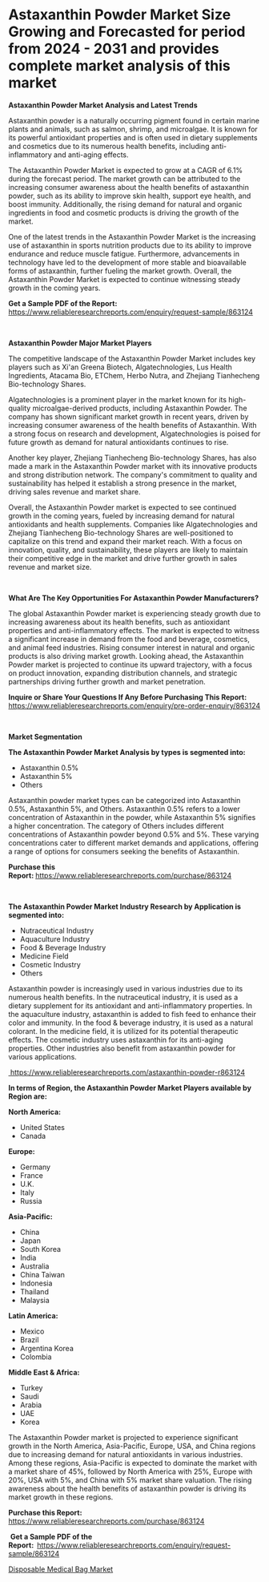 <p><h1>Astaxanthin Powder Market Size Growing and Forecasted for period from 2024 - 2031 and provides complete market analysis of this market</h1></p><p><strong>Astaxanthin Powder Market Analysis and Latest Trends</strong></p>
<p><p>Astaxanthin powder is a naturally occurring pigment found in certain marine plants and animals, such as salmon, shrimp, and microalgae. It is known for its powerful antioxidant properties and is often used in dietary supplements and cosmetics due to its numerous health benefits, including anti-inflammatory and anti-aging effects.</p><p>The Astaxanthin Powder Market is expected to grow at a CAGR of 6.1% during the forecast period. The market growth can be attributed to the increasing consumer awareness about the health benefits of astaxanthin powder, such as its ability to improve skin health, support eye health, and boost immunity. Additionally, the rising demand for natural and organic ingredients in food and cosmetic products is driving the growth of the market.</p><p>One of the latest trends in the Astaxanthin Powder Market is the increasing use of astaxanthin in sports nutrition products due to its ability to improve endurance and reduce muscle fatigue. Furthermore, advancements in technology have led to the development of more stable and bioavailable forms of astaxanthin, further fueling the market growth. Overall, the Astaxanthin Powder Market is expected to continue witnessing steady growth in the coming years.</p></p>
<p><strong>Get a Sample PDF of the Report:&nbsp;</strong> <a href="https://www.reliableresearchreports.com/enquiry/request-sample/863124">https://www.reliableresearchreports.com/enquiry/request-sample/863124</a></p>
<p>&nbsp;</p>
<p><strong>Astaxanthin Powder Major Market Players</strong></p>
<p><p>The competitive landscape of the Astaxanthin Powder Market includes key players such as Xi'an Greena Biotech, Algatechnologies, Lus Health Ingredients, Atacama Bio, ETChem, Herbo Nutra, and Zhejiang Tianhecheng Bio-technology Shares.</p><p>Algatechnologies is a prominent player in the market known for its high-quality microalgae-derived products, including Astaxanthin Powder. The company has shown significant market growth in recent years, driven by increasing consumer awareness of the health benefits of Astaxanthin. With a strong focus on research and development, Algatechnologies is poised for future growth as demand for natural antioxidants continues to rise.</p><p>Another key player, Zhejiang Tianhecheng Bio-technology Shares, has also made a mark in the Astaxanthin Powder market with its innovative products and strong distribution network. The company's commitment to quality and sustainability has helped it establish a strong presence in the market, driving sales revenue and market share.</p><p>Overall, the Astaxanthin Powder market is expected to see continued growth in the coming years, fueled by increasing demand for natural antioxidants and health supplements. Companies like Algatechnologies and Zhejiang Tianhecheng Bio-technology Shares are well-positioned to capitalize on this trend and expand their market reach. With a focus on innovation, quality, and sustainability, these players are likely to maintain their competitive edge in the market and drive further growth in sales revenue and market size.</p></p>
<p>&nbsp;</p>
<p><strong>What Are The Key Opportunities For Astaxanthin Powder Manufacturers?</strong></p>
<p><p>The global Astaxanthin Powder market is experiencing steady growth due to increasing awareness about its health benefits, such as antioxidant properties and anti-inflammatory effects. The market is expected to witness a significant increase in demand from the food and beverage, cosmetics, and animal feed industries. Rising consumer interest in natural and organic products is also driving market growth. Looking ahead, the Astaxanthin Powder market is projected to continue its upward trajectory, with a focus on product innovation, expanding distribution channels, and strategic partnerships driving further growth and market penetration.</p></p>
<p><strong>Inquire or Share Your Questions If Any Before Purchasing This Report:</strong> <a href="https://www.reliableresearchreports.com/enquiry/pre-order-enquiry/863124">https://www.reliableresearchreports.com/enquiry/pre-order-enquiry/863124</a></p>
<p>&nbsp;</p>
<p><strong>Market Segmentation</strong></p>
<p><strong>The Astaxanthin Powder Market Analysis by types is segmented into:</strong></p>
<p><ul><li>Astaxanthin 0.5%</li><li>Astaxanthin 5%</li><li>Others</li></ul></p>
<p><p>Astaxanthin powder market types can be categorized into Astaxanthin 0.5%, Astaxanthin 5%, and Others. Astaxanthin 0.5% refers to a lower concentration of Astaxanthin in the powder, while Astaxanthin 5% signifies a higher concentration. The category of Others includes different concentrations of Astaxanthin powder beyond 0.5% and 5%. These varying concentrations cater to different market demands and applications, offering a range of options for consumers seeking the benefits of Astaxanthin.</p></p>
<p><strong>Purchase this Report:&nbsp;</strong><a href="https://www.reliableresearchreports.com/purchase/863124">https://www.reliableresearchreports.com/purchase/863124</a></p>
<p>&nbsp;</p>
<p><strong>The Astaxanthin Powder Market Industry Research by Application is segmented into:</strong></p>
<p><ul><li>Nutraceutical Industry</li><li>Aquaculture Industry</li><li>Food & Beverage Industry</li><li>Medicine Field</li><li>Cosmetic Industry</li><li>Others</li></ul></p>
<p><p>Astaxanthin powder is increasingly used in various industries due to its numerous health benefits. In the nutraceutical industry, it is used as a dietary supplement for its antioxidant and anti-inflammatory properties. In the aquaculture industry, astaxanthin is added to fish feed to enhance their color and immunity. In the food & beverage industry, it is used as a natural colorant. In the medicine field, it is utilized for its potential therapeutic effects. The cosmetic industry uses astaxanthin for its anti-aging properties. Other industries also benefit from astaxanthin powder for various applications.</p></p>
<p><a href="https://www.reliableresearchreports.com/astaxanthin-powder-r863124">&nbsp;https://www.reliableresearchreports.com/astaxanthin-powder-r863124</a></p>
<p><strong>In terms of Region, the Astaxanthin Powder Market Players available by Region are:</strong></p>
<p>
    <p> <strong> North America: </strong>
        <ul>
            <li>United States</li>
            <li>Canada</li>
        </ul>
        </p> 
    <p> <strong> Europe: </strong>
        <ul>
            <li>Germany</li>
            <li>France</li>
            <li>U.K.</li>
            <li>Italy</li>
            <li>Russia</li>
        </ul>
        </p> 
    <p> <strong> Asia-Pacific: </strong>
        <ul>
            <li>China</li>
            <li>Japan</li>
            <li>South Korea</li>
            <li>India</li>
            <li>Australia</li>
            <li>China Taiwan</li>
            <li>Indonesia</li>
            <li>Thailand</li>
            <li>Malaysia</li>
        </ul>
        </p> 
    <p> <strong> Latin America: </strong>
        <ul>
            <li>Mexico</li>
            <li>Brazil</li>
            <li>Argentina Korea</li>
            <li>Colombia</li>
        </ul>
        </p> 
    <p> <strong> Middle East & Africa: </strong>
        <ul>
            <li>Turkey</li>
            <li>Saudi</li>
            <li>Arabia</li>
            <li>UAE</li>
            <li>Korea</li>
        </ul>
    </p>
    </p>
<p><p>The Astaxanthin Powder market is projected to experience significant growth in the North America, Asia-Pacific, Europe, USA, and China regions due to increasing demand for natural antioxidants in various industries. Among these regions, Asia-Pacific is expected to dominate the market with a market share of 45%, followed by North America with 25%, Europe with 20%, USA with 5%, and China with 5% market share valuation. The rising awareness about the health benefits of astaxanthin powder is driving its market growth in these regions.</p></p>
<p><strong>Purchase this Report: </strong><a href="https://www.reliableresearchreports.com/purchase/863124">https://www.reliableresearchreports.com/purchase/863124</a></p>
<p>&nbsp;<strong>Get a Sample PDF of the Report:&nbsp;&nbsp;</strong><a href="https://www.reliableresearchreports.com/enquiry/request-sample/863124">https://www.reliableresearchreports.com/enquiry/request-sample/863124</a></p>
<p><strong></strong></p>
<p><p><a href="https://view.publitas.com/reportprime-1/disposable-medical-bag-market-research-report-market-forecast-and-growth-prospects-with-a-steady-cagr-of-14-2-from-2024-2031/">Disposable Medical Bag Market</a></p></p>